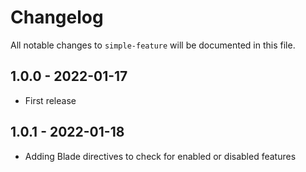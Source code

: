 # Changelog

All notable changes to `simple-feature` will be documented in this file.

## 1.0.0 - 2022-01-17
- First release

## 1.0.1 - 2022-01-18
- Adding Blade directives to check for enabled or disabled features
